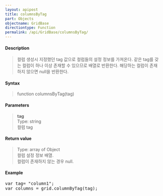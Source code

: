```yaml
---
layout: apipost
title: columnsByTag
part: Objects
objectname: GridBase
directiontype: Function
permalink: /api/GridBase/columnsByTag/
---
```



#### Description

>컬럼 생성시 지정했던 tag 값으로 컬럼들의 설정 정보를 가져온다.
>같은 tag를 갖는 컬럼이 하나 이상 존재할 수 있으므로 배열로 반환한다.
>해당하는 컬럼이 존재하지 않으면 null을 반환한다.

#### Syntax

>function columnsByTag(tag)

#### Parameters

> **tag**  
> Type: string  
> 컬럼 tag  

#### Return value

> Type: array of Object  
> 컬럼 설정 정보 배열.  
> 컬럼이 존재하지 않는 경우 null.  

#### Example

<pre class="prettyprint">
var tag= "column1";
var columns = grid.columnByTag(tag);
</pre>



